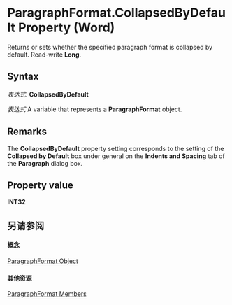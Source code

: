 
# ParagraphFormat.CollapsedByDefault Property (Word)

Returns or sets whether the specified paragraph format is collapsed by default. Read-write  **Long**.


## Syntax

 _表达式_. **CollapsedByDefault**

 _表达式_ A variable that represents a **ParagraphFormat** object.


## Remarks

The  **CollapsedByDefault** property setting corresponds to the setting of the **Collapsed by Default** box under general on the **Indents and Spacing** tab of the **Paragraph** dialog box.


## Property value

 **INT32**


## 另请参阅


#### 概念


[ParagraphFormat Object](712d754a-dc92-f1a3-531d-dfae74a42c23.md)
#### 其他资源


[ParagraphFormat Members](http://msdn.microsoft.com/library/d34122e7-adfb-dd34-eb1d-cd62b20a83ff%28Office.15%29.aspx)